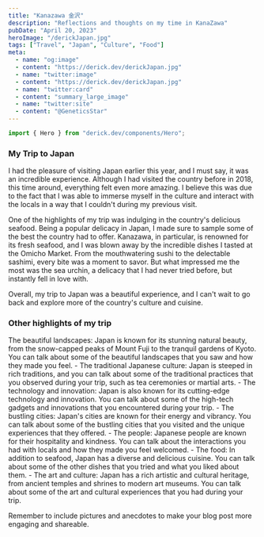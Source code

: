 ```yaml
---
title: "Kanazawa 金沢"
description: "Reflections and thoughts on my time in KanaZawa"
pubDate: "April 20, 2023"
heroImage: "/derickJapan.jpg"
tags: ["Travel", "Japan", "Culture", "Food"]
meta:
  - name: "og:image"
  - content: "https://derick.dev/derickJapan.jpg"
  - name: "twitter:image"
  - content: "https://derick.dev/derickJapan.jpg"
  - name: "twitter:card"
  - content: "summary_large_image"
  - name: "twitter:site"
  - content: "@GeneticsStar"
---
```


```ts
import { Hero } from "derick.dev/components/Hero";
```

<h3 
    class='text-white'
>
My Trip to Japan
</h3>

I had the pleasure of visiting Japan earlier this year, and I must say, it was an incredible experience. Although I had visited the country before in 2018, this time around, everything felt even more amazing. I believe this was due to the fact that I was able to immerse myself in the culture and interact with the locals in a way that I couldn't during my previous visit.

One of the highlights of my trip was indulging in the country's delicious seafood. Being a popular delicacy in Japan, I made sure to sample some of the best the country had to offer. Kanazawa, in particular, is renowned for its fresh seafood, and I was blown away by the incredible dishes I tasted at the Omicho Market. From the mouthwatering sushi to the delectable sashimi, every bite was a moment to savor. But what impressed me the most was the sea urchin, a delicacy that I had never tried before, but instantly fell in love with.

Overall, my trip to Japan was a beautiful experience, and I can't wait to go back and explore more of the country's culture and cuisine.

<h3 
    class='text-white'
>
Other highlights of my trip
</h3>

<p
    class='dark:text-slate-50'
>
The beautiful landscapes: Japan is known for its stunning natural beauty, from the snow-capped peaks of Mount Fuji to the tranquil gardens of Kyoto. You can talk about some of the beautiful landscapes that you saw and how they made you feel.
- The traditional Japanese culture: Japan is steeped in rich traditions, and you can talk about some of the traditional practices that you observed during your trip, such as tea ceremonies or martial arts.
- The technology and innovation: Japan is also known for its cutting-edge technology and innovation. You can talk about some of the high-tech gadgets and innovations that you encountered during your trip.
- The bustling cities: Japan's cities are known for their energy and vibrancy. You can talk about some of the bustling cities that you visited and the unique experiences that they offered.
- The people: Japanese people are known for their hospitality and kindness. You can talk about the interactions you had with locals and how they made you feel welcomed.
- The food: In addition to seafood, Japan has a diverse and delicious cuisine. You can talk about some of the other dishes that you tried and what you liked about them.
- The art and culture: Japan has a rich artistic and cultural heritage, from ancient temples and shrines to modern art museums. You can talk about some of the art and cultural experiences that you had during your trip.

Remember to include pictures and anecdotes to make your blog post more engaging and shareable.
</p>
